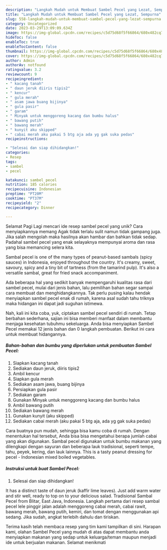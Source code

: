 ```yaml
---
description: "Langkah Mudah untuk Membuat Sambel Pecel yang Lezat, Sempurna"
title: "Langkah Mudah untuk Membuat Sambel Pecel yang Lezat, Sempurna"
slug: 558-langkah-mudah-untuk-membuat-sambel-pecel-yang-lezat-sempurna
category: Uncategorized
date: 2023-03-29T13:09:09.634Z
image: https://img-global.cpcdn.com/recipes/c5d75d68f5f66864/680x482cq70/sambel-pecel-foto-resep-utama.jpg
hideToc: false
enableToc: true
enableTocContent: false
thumbnail: https://img-global.cpcdn.com/recipes/c5d75d68f5f66864/680x482cq70/sambel-pecel-foto-resep-utama.jpg
cover: https://img-global.cpcdn.com/recipes/c5d75d68f5f66864/680x482cq70/sambel-pecel-foto-resep-utama.jpg
author: Admin
authorAv: notfound
ratingvalue: 3.2
reviewcount: 9
recipeingredient:
- " kacang tanah"
- " daun jeruk diiris tipis2"
- " kencur"
- " gula merah"
- " asam jawa buang bijinya"
- " gula pasir"
- " garam"
- " Minyak untuk menggoreng kacang dan bumbu halus"
- " bawang putih"
- " bawang merah"
- " kunyit aku skipped"
- " cabai merah aku pakai 5 btg aja ada yg gak suka pedas"
recipeinstructions:

- "Selesai dan siap dihidangkan!"
categories:
- Resep
tags:
- sambel
- pecel

katakunci: sambel pecel 
nutrition: 185 calories
recipecuisine: Indonesian
preptime: "PT20M"
cooktime: "PT37M"
recipeyield: "2"
recipecategory: Dinner

---
```



Selamat Pagi Lagi mencari ide resep sambel pecel yang unik? Cara menyiapkannya memang Agak tidak terlalu sulit namun tidak gampang juga. Jika salah mengolah maka hasilnya akan hambar dan bahkan tidak sedap. Padahal sambel pecel yang enak selayaknya mempunyai aroma dan rasa yang bisa memancing selera kita.


Sambal pecel is one of the many types of peanut-based sambals (spicy sauces) in Indonesia, enjoyed throughout the country. It&#39;s creamy, sweet, savoury, spicy and a tiny bit of tartness (from the tamarind pulp). It&#39;s also a versatile sambal, great for fried snack accompaniment.

Ada beberapa hal yang sedikit banyak mempengaruhi kualitas rasa dari sambel pecel, mulai dari jenis bahan, lalu pemilihan bahan segar sampai cara membuat dan menghidangkannya. Tak perlu pusing kalau hendak menyiapkan sambel pecel enak di rumah, karena asal sudah tahu triknya maka hidangan ini dapat jadi suguhan istimewa.


Nah, kali ini kita coba, yuk, ciptakan sambel pecel sendiri di rumah. Tetap berbahan sederhana, sajian ini bisa memberi manfaat dalam membantu menjaga kesehatan tubuhmu sekeluarga. Anda bisa menyiapkan Sambel Pecel memakai 12 jenis bahan dan 0 langkah pembuatan. Berikut ini cara untuk membuat hidangannya.

<!--inarticleads1-->

##### Bahan-bahan dan bumbu yang diperlukan untuk pembuatan Sambel Pecel:

1. Siapkan  kacang tanah
1. Sediakan  daun jeruk, diiris tipis2
1. Ambil  kencur
1. Siapkan  gula merah
1. Sediakan  asam jawa, buang bijinya
1. Persiapkan  gula pasir
1. Sediakan  garam
1. Gunakan  Minyak untuk menggoreng kacang dan bumbu halus
1. Ambil  bawang putih
1. Sediakan  bawang merah
1. Gunakan  kunyit (aku skipped)
1. Sediakan  cabai merah (aku pakai 5 btg aja, ada yg gak suka pedas)


Cara buatnya pun mudah, sehingga bisa kamu coba di rumah. Dengan menentukan hal tersebut, Anda bisa bisa mengetahui berapa jumlah cabai yang akan digunakan. Sambal pecel digunakan untuk bumbu makanan yang dilengkapi dengan sayuran dan beberapa lauk tradisional, seperti tempe, tahu, peyek, kering, dan lauk lainnya. This is a tasty peanut dressing for pecel - Indonesian mixed boiled vegetables. 

<!--inarticleads2-->

##### Instruksi untuk buat Sambel Pecel:


1. Selesai dan siap dihidangkan!

It has a distinct taste of daun jeruk (kaffir lime leaves). Just add warm water and stir well, ready to top on to your delicious salad. Tradisional Sambal Pecel from Blitar, East Java, Indonesia. Langkah pertama dari resep sambal pecel lele pinggir jalan adalah menggoreng cabai merah, cabai rawit, bawang merah, bawang putih, kemiri, dan tomat dengan menggunakan api sedang. Jika sudah, angkat terlebih dahulu dan tiriskan. 

Terima kasih telah membaca resep yang tim kami tampilkan di sini. Harapan kami, olahan Sambel Pecel yang mudah di atas dapat membantu anda menyiapkan makanan yang sedap untuk keluarga/teman maupun menjadi ide untuk berjualan makanan. Selamat menikmati
